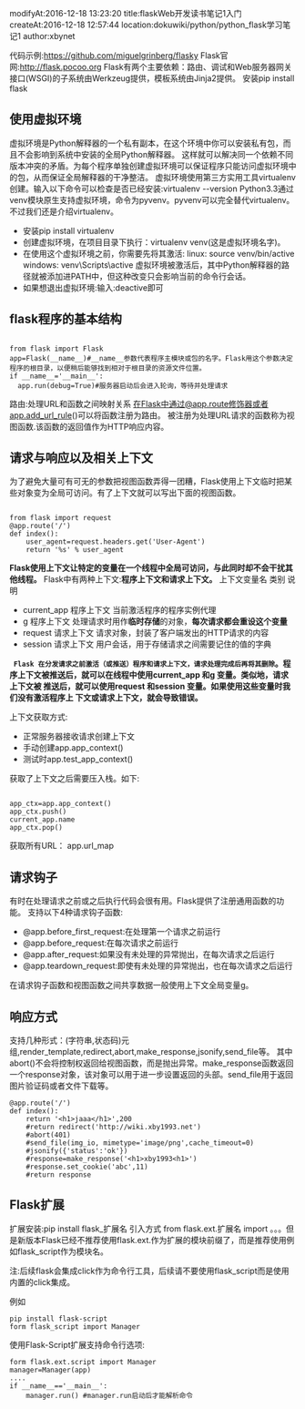 modifyAt:2016-12-18 13:23:20
title:flaskWeb开发读书笔记1入门
createAt:2016-12-18 12:57:44
location:dokuwiki/python/python_flask学习笔记1
author:xbynet

代码示例:https://github.com/miguelgrinberg/flasky
Flask官网:http://flask.pocoo.org
Flask有两个主要依赖：路由、调试和Web服务器网关接口(WSGI)的子系统由Werkzeug提供，模板系统由Jinja2提供。
安装pip install flask
##  使用虚拟环境 
虚拟环境是Python解释器的一个私有副本，在这个环境中你可以安装私有包，而且不会影响到系统中安装的全局Python解释器。
这样就可以解决同一个依赖不同版本冲突的矛盾。为每个程序单独创建虚拟环境可以保证程序只能访问虚拟环境中的包，从而保证全局解释器的干净整洁。
虚拟环境使用第三方实用工具virtualenv创建。输入以下命令可以检查是否已经安装:virtualenv --version
Python3.3通过venv模块原生支持虚拟环境，命令为pyvenv。pyvenv可以完全替代virtualenv。不过我们还是介绍virtualenv。
  * 安装pip install virtualenv
  * 创建虚拟环境，在项目目录下执行：virtualenv venv(这是虚拟环境名字)。
  * 在使用这个虚拟环境之前，你需要先将其激活:
linux: source venv/bin/active
windows: venv\Scripts\active
虚拟环境被激活后，其中Python解释器的路径就被添加进PATH中，但这种改变只会影响当前的命令行会话。
  * 如果想退出虚拟环境:输入:deactive即可

##  flask程序的基本结构 
```

from flask import Flask
app=Flask(__name__)#__name__参数代表程序主模块或包的名字。Flask用这个参数决定程序的根目录，以便稍后能够找到相对于根目录的资源文件位置。
if __name__='__main__':
  app.run(debug=True)#服务器启动后会进入轮询，等待并处理请求

```
路由:处理URL和函数之间映射关系
在Flask中通过@app.route修饰器或者app.add_url_rule()可以将函数注册为路由。
被注册为处理URL请求的函数称为视图函数.该函数的返回值作为HTTP响应内容。

##  请求与响应以及相关上下文 
为了避免大量可有可无的参数把视图函数弄得一团糟，Flask使用上下文临时把某些对象变为全局可访问。有了上下文就可以写出下面的视图函数。
```

from flask import request
@app.route('/')
def index():
	user_agent=request.headers.get('User-Agent')
	return '%s' % user_agent

```
**Flask使用上下文让特定的变量在一个线程中全局可访问，与此同时却不会干扰其他线程。**
Flask中有两种上下文:**程序上下文和请求上下文。**
上下文变量名 类别 说明

  * current_app 程序上下文 当前激活程序的程序实例代理
  * g 		程序上下文 处理请求时用作**临时存储**的对象，**每次请求都会重设这个变量**
  * request 	请求上下文 请求对象，封装了客户端发出的HTTP请求的内容
  * session 	请求上下文 用户会话，用于存储请求之间需要记住的值的字典
 
**` Flask 在分发请求之前激活（或推送）程序和请求上下文，请求处理完成后再将其删除`。程序上下文被推送后，就可以在线程中使用current_app 和g 变量。类似地，请求上下文被
推送后，就可以使用request 和session 变量。如果使用这些变量时我们没有激活程序上
下文或请求上下文，就会导致错误。**

上下文获取方式:

  * 正常服务器接收请求创建上下文
  * 手动创建app.app_context()
  * 测试时app.test_app_context()
  
获取了上下文之后需要压入栈。如下:
```

app_ctx=app.app_context()
app_ctx.push()
current_app.name
app_ctx.pop()

```
获取所有URL： app.url_map
##  请求钩子 
有时在处理请求之前或之后执行代码会很有用。Flask提供了注册通用函数的功能。
支持以下4种请求钩子函数:

  * @app.before_first_request:在处理第一个请求之前运行
  * @app.before_request:在每次请求之前运行
  * @app.after_request:如果没有未处理的异常抛出，在每次请求之后运行
  * @app.teardown_request:即使有未处理的异常抛出，也在每次请求之后运行
 
在请求钩子函数和视图函数之间共享数据一般使用上下文全局变量g。

##  响应方式 
支持几种形式：(字符串,状态码)元组,render_template,redirect,abort,make_response,jsonify,send_file等。
其中abort()不会将控制权返回给视图函数，而是抛出异常。make_response函数返回一个response对象，该对象可以用于进一步设置返回的头部。send_file用于返回图片验证码或者文件下载等。

```
@app.route('/')
def index():
	return '<h1>jaaa</h1>',200
	#return redirect('http://wiki.xby1993.net')
	#abort(401)
    #send_file(img_io, mimetype='image/png',cache_timeout=0)
    #jsonify({'status':'ok'})
	#response=make_response('<h1>xby1993<h1>') 
    #response.set_cookie('abc',11) 
    #return response

```
##  Flask扩展 
扩展安装:pip install flask_扩展名
引入方式 from flask.ext.扩展名 import 。。。但是新版本Flask已经不推荐使用flask.ext.作为扩展的模块前缀了，而是推荐使用例如flask_script作为模块名。

注:后续flask会集成click作为命令行工具，后续请不要使用flask_script而是使用内置的click集成。

例如

```
pip install flask-script
form flask_script import Manager
```

使用Flask-Script扩展支持命令行选项:

```
form flask.ext.script import Manager
manager=Manager(app)
....
if __name__=='__main__':
	manager.run() #manager.run启动后才能解析命令
```
